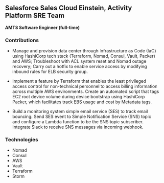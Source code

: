 ## Salesforce Sales Cloud Einstein, Activity Platform SRE Team

**AMTS Software Engineer (full-time)**

### Contributions

 - Manage and provision data center through Infrastructure as Code (IaC) using HashiCorp tech stack (Terraform, Nomad, Consul, Vault, Packer) and AWS; Troubleshoot with ACL system reset and Nomad outage recovery; Carry out a hotfix to enable service access by modifying inbound rules for ELB security group. 

 - Implement a feature by Terraform that enables the least privileged access control for non-technical personnel to access billing information across multiple AWS environments. Create an automated script that tags EC2 root device volume during device bootstrap using HashiCorp Packer, which facilitates track EBS usage and cost by Metadata tags.  

 - Build a monitoring system simple email service (SES) to track email bouncing. Send SES event to Simple Notification Service (SNS) topic and configure a Lambda function to be the SNS topic subscriber. Integrate Slack to receive SNS messages via incoming webhook.
 
### Technologies
 - Nomad
 - Consul
 - AWS
 - Vault
 - Terraform
 - Storm